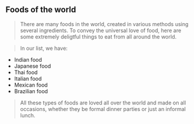 ## Foods of the world
> There are many foods in the world, created in various methods using several ingredients. To convey the universal love of food, here are some extremely deligtful things to eat from all around the world.

>In our list, we have:
- Indian food
- Japanese food
- Thai food
- Italian food
- Mexican food
- Brazilian food

>All these types of foods are loved all over the world and made on all occasions, whether they be formal dinner parties or just an informal lunch. 
